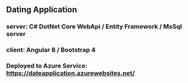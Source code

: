 ## Dating Application

### server: C# DotNet Core WebApi / Entity Framework / MsSql server
### client: Angular 8 / Bootstrap 4

### Deployed to Azure Service: https://dateapplication.azurewebsites.net/



